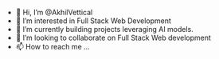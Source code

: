 - 👋 Hi, I’m @AkhilVettical
- 👀 I’m interested in Full Stack Web Development
- 🌱 I’m currently building projects leveraging AI models.
- 💞️ I’m looking to collaborate on Full Stack Web development
- 📫 How to reach me ...

<!---
AkhilVettical/AkhilVettical is a ✨ special ✨ repository because its `README.md` (this file) appears on your GitHub profile.
You can click the Preview link to take a look at your changes.
--->
